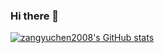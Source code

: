 ### Hi there 👋
[![zangyuchen2008's GitHub stats](https://github-readme-stats.vercel.app/api?username=zangyuchen2008&count_private=true&show_icons=true&theme=transparent)](https://github.com/zangyuchen2008/github-readme-stats)
<!---[![zangyuchen2008's wakatime stats](https://github-readme-stats.vercel.app/api/wakatime?username=zangyuchen2008)](https://github.com/zangyuchen2008/github-readme-stats)--->
<!--
**zangyuchen2008/zangyuchen2008** is a ✨ _special_ ✨ repository because its `README.md` (this file) appears on your GitHub profile.

Here are some ideas to get you started:

- 🔭 I’m currently working on ...
- 🌱 I’m currently learning ...
- 👯 I’m looking to collaborate on ...
- 🤔 I’m looking for help with ...
- 💬 Ask me about ...
- 📫 How to reach me: ...
- 😄 Pronouns: ...
- ⚡ Fun fact: ...
-->
